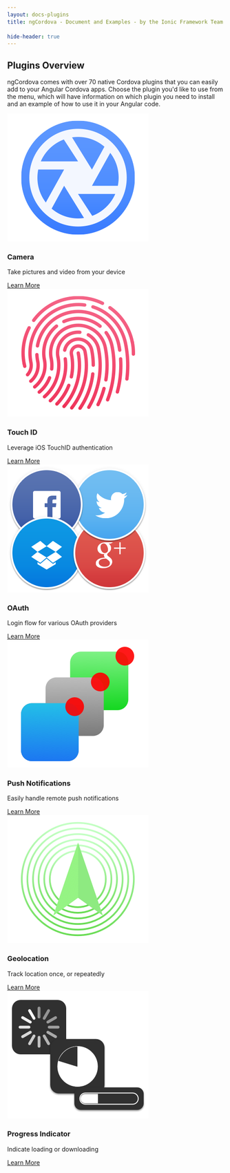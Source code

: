 ```yaml
---
layout: docs-plugins
title: ngCordova - Document and Examples - by the Ionic Framework Team

hide-header: true
---
```


## Plugins Overview

ngCordova comes with over 70 native Cordova plugins that you can easily add to your Angular Cordova apps. Choose the plugin you'd like to use from the menu, which will have information on which plugin you need to install and an example of how to use it in your Angular code.

<div class="row plugin-overview-row">
	<div class="col-sm-4 ">
		<a href="/docs/plugins/camera"><img class="img-responsive expose-image" src="../../img/feature-camera.png" alt=""></a>
		<h3 class="expose-title">Camera</h3>
		<p class="expose-detail">Take pictures and video from your device</p>
		<a class="expose-link" href="/docs/plugins/camera">Learn More <i class="icon ion-ios-arrow-right"></i></a>
	</div>
	<div class="col-sm-4">
		<a href="/docs/plugins/touchID"><img class="img-responsive expose-image" src="../../img/feature-touchid.png" alt=""></a>
		<h3 class="expose-title">Touch ID</h3>
		<p class="expose-detail">Leverage iOS TouchID authentication</p>
		<a class="expose-link" href="/docs/plugins/touchID">Learn More <i class="icon ion-ios-arrow-right"></i></a>
	</div>
	<div class="col-sm-4">
		<a href="/docs/plugins/oauth"><img class="img-responsive expose-image" src="../../img/feature-oauth.png" alt=""></a>
		<h3 class="expose-title">OAuth</h3>
		<p class="expose-detail">Login flow for various OAuth providers</p>
		<a class="expose-link" href="/docs/plugins/oauth">Learn More <i class="icon ion-ios-arrow-right"></i></a>
	</div>
</div>

<div class="row plugin-overview-row">
	<div class="col-sm-4 ">
		<a href="/docs/plugins/pushNotifications"><img class="img-responsive expose-image" src="../../img/feature-push.png" alt=""></a>
		<h3 class="expose-title">Push Notifications</h3>
		<p class="expose-detail">Easily handle remote push notifications</p>
		<a class="expose-link" href="/docs/plugins/pushNotifications">Learn More <i class="icon ion-ios-arrow-right"></i></a>
	</div>
	<div class="col-sm-4">
		<a href="/docs/plugins/geolocation"><img class="img-responsive expose-image" src="../../img/feature-geolocation.png" alt=""></a>
		<h3 class="expose-title">Geolocation</h3>
		<p class="expose-detail">Track location once, or repeatedly</p>
		<a class="expose-link" href="/docs/plugins/geolocation">Learn More <i class="icon ion-ios-arrow-right"></i></a>
	</div>
	<div class="col-sm-4">
 		<a href="/docs/plugins/progressIndicator"><img class="img-responsive expose-image" src="../../img/feature-progress.png" alt=""></a>
 		<h3 class="expose-title">Progress Indicator</h3>
 		<p class="expose-detail">Indicate loading or downloading</p>
 		<a class="expose-link" href="/docs/plugins/progressIndicator">Learn More <i class="icon ion-ios-arrow-right"></i></a>
 	</div>
</div>
